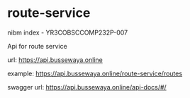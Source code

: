# route-service
nibm index - YR3COBSCCOMP232P-007

Api for route service 

url: https://api.bussewaya.online

example: https://api.bussewaya.online/route-service/routes

swagger url: https://api.bussewaya.online/api-docs/#/
